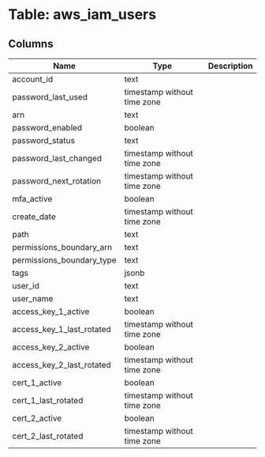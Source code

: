 
# Table: aws_iam_users

## Columns
| Name        | Type           | Description  |
| ------------- | ------------- | -----  |
|account_id|text||
|password_last_used|timestamp without time zone||
|arn|text||
|password_enabled|boolean||
|password_status|text||
|password_last_changed|timestamp without time zone||
|password_next_rotation|timestamp without time zone||
|mfa_active|boolean||
|create_date|timestamp without time zone||
|path|text||
|permissions_boundary_arn|text||
|permissions_boundary_type|text||
|tags|jsonb||
|user_id|text||
|user_name|text||
|access_key_1_active|boolean||
|access_key_1_last_rotated|timestamp without time zone||
|access_key_2_active|boolean||
|access_key_2_last_rotated|timestamp without time zone||
|cert_1_active|boolean||
|cert_1_last_rotated|timestamp without time zone||
|cert_2_active|boolean||
|cert_2_last_rotated|timestamp without time zone||
